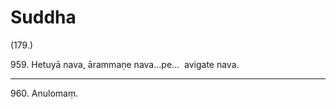 

# Suddha







(179.)

959\. Hetuyā nava, ārammaṇe nava…pe…  avigate nava.

---

960\. Anulomaṃ.





